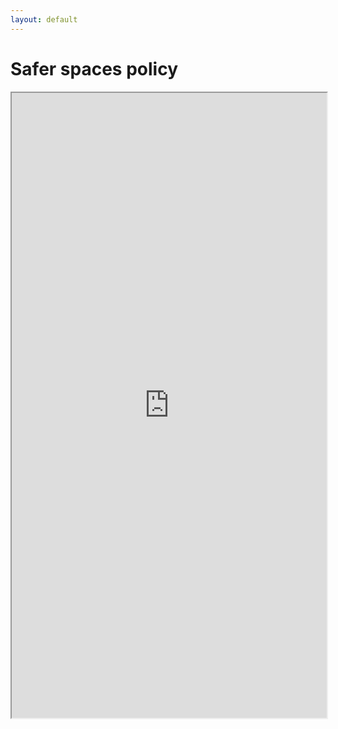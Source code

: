 ```yaml
---
layout: default
---
```


# Safer spaces policy

<iframe width="100%" height="1000px" src="https://docs.google.com/document/d/e/2PACX-1vSMRoAknHtifyWAFc3TMPs2rH97APM4GjGocQP1H-J34F0dL3oU0yMkJErKhMZG8PL7HiTWNo_4WVF7/pub?embedded=true"></iframe>
